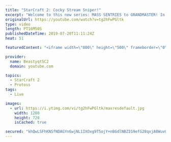 ```yaml
---
title: "StarCraft 2: Cocky Stream Sniper!"
excerpt: "Welcome to this new series: MASS SENTRIES to GRANDMASTER! In this series, we will see how far I can get by playing ONLY Sentries on the ladder in ALL Protoss matchups!  Folks in chat on my stream think they can snipe me and get away with it. Not if I have anything to say about!   Feel free to let me"
originalUrl: https://youtube.com/watch?v=tg2hFwPGltk
type: video
length: PT16M50S
publishedDateTime: 2019-07-20T11:11:24Z
heat: 51

featuredContent: "<iframe width=\"800\" height=\"500\" frameborder=\"0\" src=\"https://www.youtube.com/embed/tg2hFwPGltk\" allow=\"accelerometer; autoplay; encrypted-media; gyroscope; picture-in-picture\" allowfullscreen></iframe>"

provider:
  name: BeastyqtSC2
  domain: youtube.com

topics:
  - StarCraft 2
  - Protoss
tags:
  - Live

images:
  - url: https://i.ytimg.com/vi/tg2hFwPGltk/maxresdefault.jpg
    width: 1280
    height: 720
    isCached: true

secured: "khQwLSFhKNSfNDAGYn6wjNL1IXOxg9T5ojY+nBGdlNBZIG9efG28qxjA8WuvOc1v7CXUTGLmHpcro2s5Pv3cdSH3rJ5K14Hfvc++gb7OWJwjMCQREPZzKfyBNarjv1Sb3pRptubnBXb+5UkXYEKyaTqUgqSRdm+UASbPQ8xIIFjk6VPug4+XFcB3cw1WUu9USnDBAPoYyC/cfcAJ1sJK7QE0WF0Qx9jTtezScQkSNFErtv3QyGrIF3UxdHHzD3VYcsJs1y/X1qDvS1BMKYYfBkh3/2LItFIo7B9RwzGP7+Pwo4a+bWMnK3ADPr+pCb1SoQYeyiztF5VhtpSw6RrEjyDa+hmZg7UzTBijRKDBM3/+e5gPrqC3Ozp/7aw4RtgneDPnftpJQ4mRWTRCgm9A5zqg2wQIAqJVT5sVSeWvJ8Q=;NaQVxeNxbSIKTyg4wwCbGw=="
---
```


